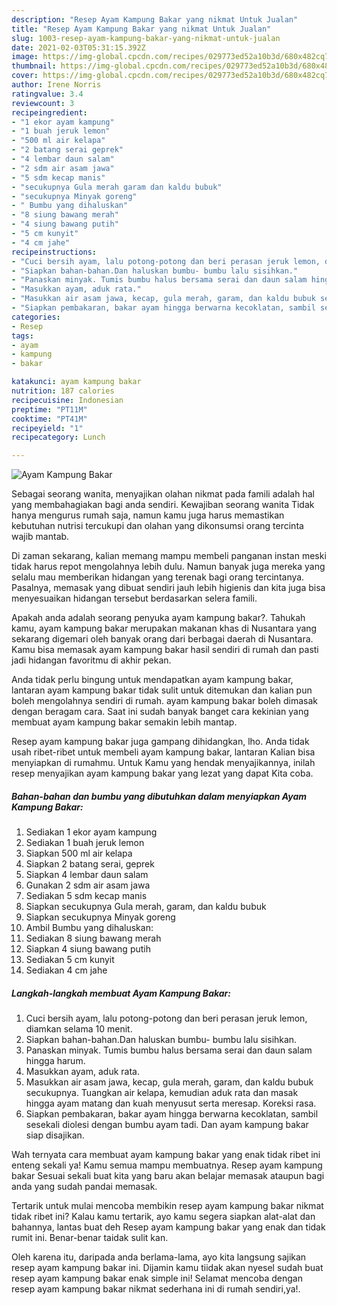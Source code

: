 ```yaml
---
description: "Resep Ayam Kampung Bakar yang nikmat Untuk Jualan"
title: "Resep Ayam Kampung Bakar yang nikmat Untuk Jualan"
slug: 1003-resep-ayam-kampung-bakar-yang-nikmat-untuk-jualan
date: 2021-02-03T05:31:15.392Z
image: https://img-global.cpcdn.com/recipes/029773ed52a10b3d/680x482cq70/ayam-kampung-bakar-foto-resep-utama.jpg
thumbnail: https://img-global.cpcdn.com/recipes/029773ed52a10b3d/680x482cq70/ayam-kampung-bakar-foto-resep-utama.jpg
cover: https://img-global.cpcdn.com/recipes/029773ed52a10b3d/680x482cq70/ayam-kampung-bakar-foto-resep-utama.jpg
author: Irene Norris
ratingvalue: 3.4
reviewcount: 3
recipeingredient:
- "1 ekor ayam kampung"
- "1 buah jeruk lemon"
- "500 ml air kelapa"
- "2 batang serai geprek"
- "4 lembar daun salam"
- "2 sdm air asam jawa"
- "5 sdm kecap manis"
- "secukupnya Gula merah garam dan kaldu bubuk"
- "secukupnya Minyak goreng"
- " Bumbu yang dihaluskan"
- "8 siung bawang merah"
- "4 siung bawang putih"
- "5 cm kunyit"
- "4 cm jahe"
recipeinstructions:
- "Cuci bersih ayam, lalu potong-potong dan beri perasan jeruk lemon, diamkan selama 10 menit."
- "Siapkan bahan-bahan.Dan haluskan bumbu- bumbu lalu sisihkan."
- "Panaskan minyak. Tumis bumbu halus bersama serai dan daun salam hingga harum."
- "Masukkan ayam, aduk rata."
- "Masukkan air asam jawa, kecap, gula merah, garam, dan kaldu bubuk secukupnya. Tuangkan air kelapa, kemudian aduk rata dan masak hingga ayam matang dan kuah menyusut serta meresap. Koreksi rasa."
- "Siapkan pembakaran, bakar ayam hingga berwarna kecoklatan, sambil sesekali diolesi dengan bumbu ayam tadi. Dan ayam kampung bakar siap disajikan."
categories:
- Resep
tags:
- ayam
- kampung
- bakar

katakunci: ayam kampung bakar 
nutrition: 187 calories
recipecuisine: Indonesian
preptime: "PT11M"
cooktime: "PT41M"
recipeyield: "1"
recipecategory: Lunch

---
```



![Ayam Kampung Bakar](https://img-global.cpcdn.com/recipes/029773ed52a10b3d/680x482cq70/ayam-kampung-bakar-foto-resep-utama.jpg)

Sebagai seorang wanita, menyajikan olahan nikmat pada famili adalah hal yang membahagiakan bagi anda sendiri. Kewajiban seorang  wanita Tidak hanya mengurus rumah saja, namun kamu juga harus memastikan kebutuhan nutrisi tercukupi dan olahan yang dikonsumsi orang tercinta wajib mantab.

Di zaman  sekarang, kalian memang mampu membeli panganan instan meski tidak harus repot mengolahnya lebih dulu. Namun banyak juga mereka yang selalu mau memberikan hidangan yang terenak bagi orang tercintanya. Pasalnya, memasak yang dibuat sendiri jauh lebih higienis dan kita juga bisa menyesuaikan hidangan tersebut berdasarkan selera famili. 



Apakah anda adalah seorang penyuka ayam kampung bakar?. Tahukah kamu, ayam kampung bakar merupakan makanan khas di Nusantara yang sekarang digemari oleh banyak orang dari berbagai daerah di Nusantara. Kamu bisa memasak ayam kampung bakar hasil sendiri di rumah dan pasti jadi hidangan favoritmu di akhir pekan.

Anda tidak perlu bingung untuk mendapatkan ayam kampung bakar, lantaran ayam kampung bakar tidak sulit untuk ditemukan dan kalian pun boleh mengolahnya sendiri di rumah. ayam kampung bakar boleh dimasak dengan beragam cara. Saat ini sudah banyak banget cara kekinian yang membuat ayam kampung bakar semakin lebih mantap.

Resep ayam kampung bakar juga gampang dihidangkan, lho. Anda tidak usah ribet-ribet untuk membeli ayam kampung bakar, lantaran Kalian bisa menyiapkan di rumahmu. Untuk Kamu yang hendak menyajikannya, inilah resep menyajikan ayam kampung bakar yang lezat yang dapat Kita coba.

<!--inarticleads1-->

##### Bahan-bahan dan bumbu yang dibutuhkan dalam menyiapkan Ayam Kampung Bakar:

1. Sediakan 1 ekor ayam kampung
1. Sediakan 1 buah jeruk lemon
1. Siapkan 500 ml air kelapa
1. Siapkan 2 batang serai, geprek
1. Siapkan 4 lembar daun salam
1. Gunakan 2 sdm air asam jawa
1. Sediakan 5 sdm kecap manis
1. Siapkan secukupnya Gula merah, garam, dan kaldu bubuk
1. Siapkan secukupnya Minyak goreng
1. Ambil  Bumbu yang dihaluskan:
1. Sediakan 8 siung bawang merah
1. Siapkan 4 siung bawang putih
1. Sediakan 5 cm kunyit
1. Sediakan 4 cm jahe




<!--inarticleads2-->

##### Langkah-langkah membuat Ayam Kampung Bakar:

1. Cuci bersih ayam, lalu potong-potong dan beri perasan jeruk lemon, diamkan selama 10 menit.
1. Siapkan bahan-bahan.Dan haluskan bumbu- bumbu lalu sisihkan.
1. Panaskan minyak. Tumis bumbu halus bersama serai dan daun salam hingga harum.
1. Masukkan ayam, aduk rata.
1. Masukkan air asam jawa, kecap, gula merah, garam, dan kaldu bubuk secukupnya. Tuangkan air kelapa, kemudian aduk rata dan masak hingga ayam matang dan kuah menyusut serta meresap. Koreksi rasa.
1. Siapkan pembakaran, bakar ayam hingga berwarna kecoklatan, sambil sesekali diolesi dengan bumbu ayam tadi. Dan ayam kampung bakar siap disajikan.




Wah ternyata cara membuat ayam kampung bakar yang enak tidak ribet ini enteng sekali ya! Kamu semua mampu membuatnya. Resep ayam kampung bakar Sesuai sekali buat kita yang baru akan belajar memasak ataupun bagi anda yang sudah pandai memasak.

Tertarik untuk mulai mencoba membikin resep ayam kampung bakar nikmat tidak ribet ini? Kalau kamu tertarik, ayo kamu segera siapkan alat-alat dan bahannya, lantas buat deh Resep ayam kampung bakar yang enak dan tidak rumit ini. Benar-benar taidak sulit kan. 

Oleh karena itu, daripada anda berlama-lama, ayo kita langsung sajikan resep ayam kampung bakar ini. Dijamin kamu tiidak akan nyesel sudah buat resep ayam kampung bakar enak simple ini! Selamat mencoba dengan resep ayam kampung bakar nikmat sederhana ini di rumah sendiri,ya!.

